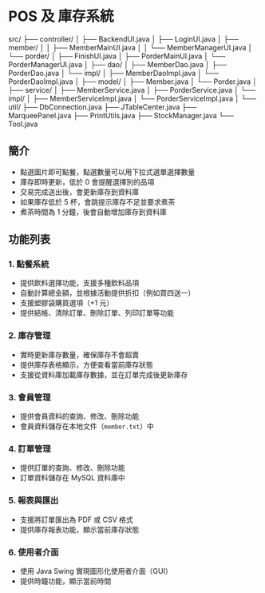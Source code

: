 # POS 及 庫存系統

src/
├── controller/
│   ├── BackendUI.java
│   ├── LoginUI.java
│   ├── member/
│   │   ├── MemberMainUI.java
│   │   └── MemberManagerUI.java
│   └── porder/
│       ├── FinishUI.java
│       ├── PorderMainUI.java
│       └── PorderManagerUI.java
│
├── dao/
│   ├── MemberDao.java
│   ├── PorderDao.java
│   └── impl/
│       ├── MemberDaoImpl.java
│       └── PorderDaoImpl.java
│
├── model/
│   ├── Member.java
│   └── Porder.java
│
├── service/
│   ├── MemberService.java
│   ├── PorderService.java
│   └── impl/
│       ├── MemberServiceImpl.java
│       └── PorderServiceImpl.java
│
└── util/
    ├── DbConnection.java
    ├── JTableCenter.java
    ├── MarqueePanel.java
    ├── PrintUtils.java
    ├── StockManager.java
    └── Tool.java

## 簡介
- 點選圖片即可點餐，點選數量可以用下拉式選單選擇數量
- 庫存即時更新，低於 0 會提醒選擇別的品項
- 交易完成送出後，會更新庫存到資料庫
- 如果庫存低於 5 杯，會跳提示庫存不足並要求煮茶
- 煮茶時間為 1 分鐘，後會自動增加庫存到資料庫

## 功能列表

### 1. 點餐系統
- 提供飲料選擇功能，支援多種飲料品項
- 自動計算總金額，並根據活動提供折扣（例如買四送一）
- 支援塑膠袋購買選項（+1 元）
- 提供結帳、清除訂單、刪除訂單、列印訂單等功能

### 2. 庫存管理
- 實時更新庫存數量，確保庫存不會超賣
- 提供庫存表格顯示，方便查看當前庫存狀態
- 支援從資料庫加載庫存數據，並在訂單完成後更新庫存

### 3. 會員管理
- 提供會員資料的查詢、修改、刪除功能
- 會員資料儲存在本地文件（`member.txt`）中

### 4. 訂單管理
- 提供訂單的查詢、修改、刪除功能
- 訂單資料儲存在 MySQL 資料庫中

### 5. 報表與匯出
- 支援將訂單匯出為 PDF 或 CSV 格式
- 提供庫存報表功能，顯示當前庫存狀態

### 6. 使用者介面
- 使用 Java Swing 實現圖形化使用者介面（GUI）
- 提供時鐘功能，顯示當前時間
